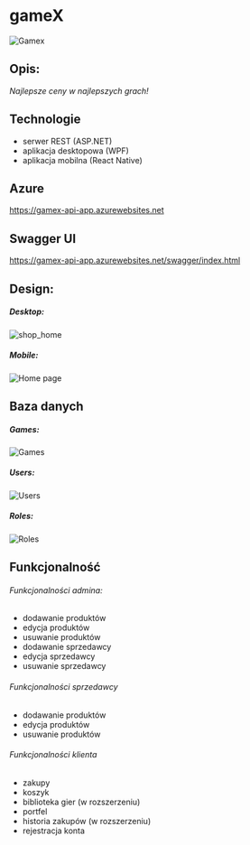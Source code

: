 # **gameX**
![Gamex](https://user-images.githubusercontent.com/61932823/169684200-286ad6fa-ab0b-4035-8ade-73befbb66c57.png)


## **Opis:**
*Najlepsze ceny w najlepszych grach!*

## **Technologie**
- serwer REST (ASP.NET)
- aplikacja desktopowa (WPF)
- aplikacja mobilna (React Native)

## Azure 
https://gamex-api-app.azurewebsites.net

## Swagger UI
https://gamex-api-app.azurewebsites.net/swagger/index.html

## **Design:**
##### Desktop:
![shop_home](https://user-images.githubusercontent.com/61932823/169684370-27bfd821-a474-48b6-b67f-79aebc1dfa64.png)

##### Mobile:
![Home page](https://user-images.githubusercontent.com/61932823/169684445-421e0e39-65e0-40de-a93b-c910c550fa1b.png)

## **Baza danych**
##### Games:
![Games](https://user-images.githubusercontent.com/61932823/169684540-36d2fc23-c89f-4372-a8fe-cb6299961d8a.png)

##### Users:
![Users](https://user-images.githubusercontent.com/61932823/169684549-4737fb2f-4838-499d-9cfd-cffbe9408c13.png)

##### Roles:
![Roles](https://user-images.githubusercontent.com/61932823/169684554-17df65e5-a269-4343-b4b2-5fe58d2a0b4a.png)

  
## **Funkcjonalność**

###### Funkcjonalności admina:
- dodawanie produktów
- edycja produktów
- usuwanie produktów
- dodawanie sprzedawcy
- edycja sprzedawcy
- usuwanie sprzedawcy

###### Funkcjonalności sprzedawcy
- dodawanie produktów
- edycja produktów
- usuwanie produktów

###### Funkcjonalności klienta
- zakupy
- koszyk
- biblioteka gier (w rozszerzeniu)
- portfel
- historia zakupów (w rozszerzeniu)
- rejestracja konta
